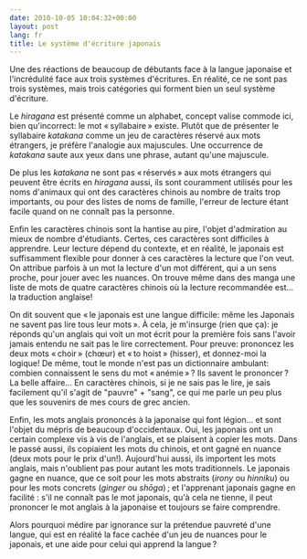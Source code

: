 ```yaml
---
date: 2010-10-05 10:04:32+00:00
layout: post
lang: fr
title: Le système d'écriture japonais
---
```


Une des réactions de beaucoup de débutants face à la langue japonaise et l'incrédulité face aux trois systèmes d'écritures. En réalité, ce ne sont pas trois systèmes, mais trois catégories qui forment bien un seul système d'écriture.

Le *hiragana* est présenté comme un alphabet, concept valise commode ici, bien qu'incorrect: le mot « syllabaire » existe. Plutôt que de présenter le syllabaire *katakana* comme un jeu de caractères réservé aux mots étrangers, je préfère l'analogie aux majuscules. Une occurrence de *katakana* saute aux yeux dans une phrase, autant qu'une majuscule.

De plus les *katakana* ne sont pas « réservés » aux mots étrangers qui peuvent être écrits en *hiragana* aussi, ils sont couramment utilisés pour les noms d'animaux qui ont des caractères chinois au nombre de traits trop importants, ou pour des listes de noms de famille, l'erreur de lecture étant facile quand on ne connaît pas la personne.

Enfin les caractères chinois sont la hantise au pire, l'objet d'admiration au mieux de nombre d'étudiants. Certes, ces caractères sont difficiles à apprendre. Leur lecture dépend du contexte, et en réalité, le japonais est suffisamment flexible pour donner à ces caractères la lecture que l'on veut. On attribue parfois à un mot la lecture d'un mot différent, qui a un sens proche, pour jouer avec les nuances. On trouve même dans des manga une liste de mots de quatre caractères chinois où la lecture recommandée est… la traduction anglaise!

On dit souvent que « le japonais est une langue difficile: même les Japonais ne savent pas lire tous leur mots ». À cela, je m'insurge (rien que ça): je réponds qu'un anglais qui voit un mot écrit pour la première fois sans l'avoir jamais entendu ne sait pas le lire correctement. Pour preuve: prononcez les deux mots « choir » (chœur) et « to hoist » (hisser), et donnez-moi la logique! De même, tout le monde n'est pas un dictionnaire ambulant: combien connaissent le sens du mot « anémie » ? Ils savent le prononcer ? La belle affaire… En caractères chinois, si je ne sais pas le lire, je sais facilement qu'il s'agit de "pauvre" + "sang", ce qui me parle un peu plus que les souvenirs de mes cours de grec ancien.

Enfin, les mots anglais prononcés à la japonaise qui font légion… et sont l'objet du mépris de beaucoup d'occidentaux. Oui, les japonais ont un certain complexe vis à vis de l'anglais, et se plaisent à copier les mots. Dans le passé aussi, ils copiaient les mots du chinois, et ont gagné en nuance (deux mots pour le prix d'un!). Aujourd'hui aussi, ils importent les mots anglais, mais n'oublient pas pour autant les mots traditionnels. Le japonais gagne en nuance, que ce soit pour les mots abstraits (*irony* ou *hinniku*) ou pour les mots concrets (*ginger* ou *shōga*) ; et l'apprenant japonais gagne en facilité : s'il ne connaît pas le mot japonais, qu'à cela ne tienne, il peut prononcer le mot anglais à la japonaise et toujours se faire comprendre.

Alors pourquoi médire par ignorance sur la prétendue pauvreté d'une langue, qui est en réalité la face cachée d'un jeu de nuances pour le japonais, et une aide pour celui qui apprend la langue ?
